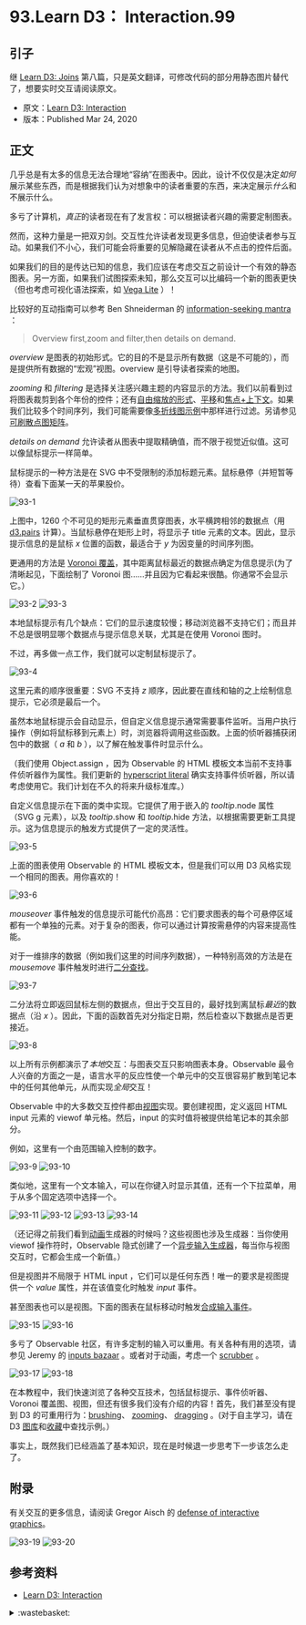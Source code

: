 # 93.Learn D3： Interaction.99

## <a name="start"></a> 引子
继 [Learn D3: Joins][url-pre] 第八篇，只是英文翻译，可修改代码的部分用静态图片替代了，想要实时交互请阅读原文。

- 原文：[Learn D3: Interaction][url-1]
- 版本：Published Mar 24, 2020

## <a name="title1"></a> 正文
几乎总是有太多的信息无法合理地“容纳”在图表中。因此，设计不仅仅是决定*如何*展示某些东西，而是根据我们认为对想象中的读者重要的东西，来决定展示*什么*和不展示什么。

多亏了计算机，*真正*的读者现在有了发言权：可以根据读者兴趣的需要定制图表。

然而，这种力量是一把双刃剑。交互性允许读者发现更多信息，但迫使读者参与互动。如果我们不小心，我们可能会将重要的见解隐藏在读者从不点击的控件后面。

如果我们的目的是传达已知的信息，我们应该在考虑交互之前设计一个有效的静态图表。另一方面，如果我们试图探索未知，那么交互可以比编码一个新的图表更快（但也考虑可视化语法探索，如 [Vega Lite][url-2] ）！

比较好的互动指南可以参考 Ben Shneiderman 的 [information-seeking mantra][url-3] ：

> Overview first,zoom and filter,then details on demand.

*overview* 是图表的初始形式。它的目的不是显示所有数据（这是不可能的），而是提供所有数据的“宏观”视图。overview 是引导读者探索的地图。

*zooming* 和 *filtering* 是选择关注感兴趣主题的内容显示的方法。我们以前看到过将图表裁剪到各个年份的控件；还有[自由缩放的形式][url-4]、[平移][url-5]和[焦点+上下文][url-6]。如果我们比较多个时间序列，我们可能需要像[多折线图示例][url-7]中那样进行过滤。另请参见[可刷散点图矩阵][url-8]。

*details on demand* 允许读者从图表中提取精确值，而不限于视觉近似值。这可以像鼠标提示一样简单。

鼠标提示的一种方法是在 SVG 中不受限制的添加标题元素。鼠标悬停（并短暂等待）查看下面某一天的苹果股价。

![93-1][url-local-1]


上图中，1260 个不可见的矩形元素垂直贯穿图表，水平横跨相邻的数据点（用 [d3.pairs][url-9] 计算）。当鼠标悬停在矩形上时，将显示子 title 元素的文本。因此，显示提示信息的是鼠标 *x* 位置的函数，最适合于 *y* 为因变量的时间序列图。

更通用的方法是 [Voronoi 覆盖][url-10]，其中距离鼠标最近的数据点确定为信息提示(为了清晰起见，下面绘制了 Voronoi 图……并且因为它看起来很酷。你通常不会显示它。）

![93-2][url-local-2]
![93-3][url-local-3]

本地鼠标提示有几个缺点：它们的显示速度较慢；移动浏览器不支持它们；而且并不总是很明显哪个数据点与提示信息关联，尤其是在使用 Voronoi 图时。

不过，再多做一点工作，我们就可以定制鼠标提示了。

![93-4][url-local-4]

这里元素的顺序很重要：SVG 不支持 *z* 顺序，因此要在直线和轴的之上绘制信息提示，它必须是最后一个。

虽然本地鼠标提示会自动显示，但自定义信息提示通常需要事件监听。当用户执行操作（例如将鼠标移到元素上）时，浏览器将调用这些函数。上面的侦听器捕获闭包中的数据（ *a* 和 *b* ），以了解在触发事件时显示什么。

（我们使用 Object.assign ，因为 Observable 的 HTML 模板文本当前不支持事件侦听器作为属性。我们更新的 [hyperscript literal][url-11] 确实支持事件侦听器，所以请考虑使用它。我们计划在不久的将来升级标准库。）

自定义信息提示在下面的类中实现。它提供了用于嵌入的 *tooltip*.node 属性（SVG g 元素），以及 *tooltip*.show 和 *tooltip*.hide 方法，以根据需要更新工具提示。这为信息提示的触发方式提供了一定的灵活性。

![93-5][url-local-5]

上面的图表使用 Observable 的 HTML 模板文本，但是我们可以用 D3 风格实现一个相同的图表。用你喜欢的！

![93-6][url-local-6]

*mouseover* 事件触发的信息提示可能代价高昂：它们要求图表的每个可悬停区域都有一个单独的元素。对于复杂的图表，你可以通过计算按需悬停的内容来提高性能。

对于一维排序的数据（例如我们这里的时间序列数据），一种特别高效的方法是在 *mousemove* 事件触发时进行[二分查找][url-12]。

![93-7][url-local-7]

二分法将立即返回鼠标左侧的数据点，但出于交互目的，最好找到离鼠标*最近*的数据点（沿 *x* ）。因此，下面的函数首先对分指定日期，然后检查以下数据点是否更接近。

![93-8][url-local-8]

以上所有示例都演示了*本地*交互：与图表交互只影响图表本身。Observable 最令人兴奋的方面之一是，语言水平的反应性使一个单元中的交互很容易扩散到笔记本中的任何其他单元，从而实现*全局*交互！

Observable 中的大多数交互控件都由[视图][url-13]实现。要创建视图，定义返回 HTML input 元素的 viewof 单元格。然后，input 的实时值将被提供给笔记本的其余部分。

例如，这里有一个由范围输入控制的数字。

![93-9][url-local-9]
![93-10][url-local-10]

类似地，这里有一个文本输入，可以在你键入时显示其值，还有一个下拉菜单，用于从多个固定选项中选择一个。

![93-11][url-local-11]
![93-12][url-local-12]
![93-13][url-local-13]
![93-14][url-local-14]

（还记得之前我们看到[动画][url-14]生成器的时候吗？这些视图也涉及生成器：当你使用 viewof 操作符时，Observable 隐式创建了一个[异步输入生成器][url-15]，每当你与视图交互时，它都会生成一个新值。）

但是视图并不局限于 HTML input ，它们可以是任何东西！唯一的要求是视图提供一个 *value* 属性，并在该值变化时触发 *input* 事件。

甚至图表也可以是视图。下面的图表在鼠标移动时触发[合成输入事件][url-16]。

![93-15][url-local-15]
![93-16][url-local-16]

多亏了 Observable 社区，有许多定制的输入可以重用。有关各种有用的选项，请参见 Jeremy 的 [inputs bazaar][url-17] 。或者对于动画，考虑一个 [scrubber][url-18] 。

![93-17][url-local-17]
![93-18][url-local-18]

在本教程中，我们快速浏览了各种交互技术，包括鼠标提示、事件侦听器、Voronoi 覆盖图、视图，但还有很多我们没有介绍的内容！首先，我们甚至没有提到 D3 的可重用行为：[brushing][url-19]、 [zooming][url-20]、 [dragging][url-21] 。(对于自主学习，请在 D3 [图库][url-22]和[收藏][url-23]中查找示例。）

事实上，既然我们已经涵盖了基本知识，现在是时候退一步思考下一步该怎么走了。

## 附录

有关交互的更多信息，请阅读 Gregor Aisch 的 [defense of interactive graphics][url-24]。

![93-19][url-local-19]
![93-20][url-local-20]


## <a name="reference"></a> 参考资料
- [Learn D3: Interaction][url-1]

[url-pre]:https://github.com/XXHolic/blog/issues/98
[url-1]:https://observablehq.com/@d3/learn-d3-interaction?collection=@d3/learn-d3
[url-2]:https://vega.github.io/vega-lite/
[url-3]:https://www.cs.umd.edu/~ben/papers/Shneiderman1996eyes.pdfz
[url-4]:https://observablehq.com/@d3/zoomable-area-chart
[url-5]:https://observablehq.com/@d3/pannable-chart
[url-6]:https://observablehq.com/@d3/focus-context
[url-7]:https://observablehq.com/@d3/multi-line-chart
[url-8]:https://observablehq.com/@d3/brushable-scatterplot-matrix
[url-9]:https://github.com/d3/d3-array/blob/master/README.md#pairs
[url-10]:https://github.com/d3/d3-delaunay
[url-11]:https://observablehq.com/@observablehq/htl
[url-12]:https://observablehq.com/@d3/d3-bisect
[url-13]:https://observablehq.com/@observablehq/introduction-to-views
[url-14]:https://observablehq.com/@d3/learn-d3-animation?collection=@d3/learn-d3
[url-15]:https://github.com/observablehq/stdlib/blob/master/README.md#Generators_input
[url-16]:https://developer.mozilla.org/en-US/docs/Web/Guide/Events/Creating_and_triggering_events
[url-17]:https://observablehq.com/@jashkenas/inputs
[url-18]:https://observablehq.com/@mbostock/scrubber
[url-19]:https://github.com/d3/d3-brush
[url-20]:https://github.com/d3/d3-zoom
[url-21]:https://github.com/d3/d3-drag
[url-22]:https://observablehq.com/@d3/gallery
[url-23]:https://observablehq.com/@d3?tab=collections
[url-24]:https://www.vis4.net/blog/2017/03/in-defense-of-interactive-graphics/


[url-local-1]:./images/93/1.png
[url-local-2]:./images/93/2.png
[url-local-3]:./images/93/3.png
[url-local-4]:./images/93/4.png
[url-local-5]:./images/93/5.png
[url-local-6]:./images/93/6.png
[url-local-7]:./images/93/7.png
[url-local-8]:./images/93/8.png
[url-local-9]:./images/93/9.png
[url-local-10]:./images/93/10.png
[url-local-11]:./images/93/11.png
[url-local-12]:./images/93/12.png
[url-local-13]:./images/93/13.png
[url-local-14]:./images/93/14.png
[url-local-15]:./images/93/15.png
[url-local-16]:./images/93/16.png
[url-local-17]:./images/93/17.png
[url-local-18]:./images/93/18.png
[url-local-19]:./images/93/19.png
[url-local-20]:./images/93/20.png

<details>
<summary>:wastebasket:</summary>



</details>

[url-local-poster]:./images/93/poster.jpg
